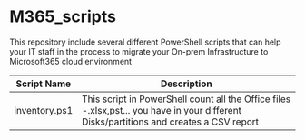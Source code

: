 # M365_scripts
This repository include several different PowerShell scripts that can help your IT staff in the process to migrate your On-prem Infrastructure to Microsoft365 cloud environment
   
| Script Name   | Description                                                             |
| ------------- | ----------------------------------------------------------------------- |
| inventory.ps1 | This script in PowerShell count all the Office files -.xlsx,pst... you have in your different Disks/partitions and creates a CSV report |
